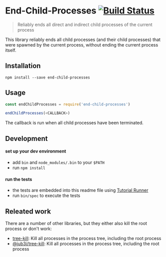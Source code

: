 # End-Child-Processes [![Build Status](https://travis-ci.org/kevgo/end-child-processes.svg?branch=master)](https://travis-ci.org/kevgo/end-child-processes)
> Reliably ends all direct and indirect child processes of the current process


This library reliably ends all child processes (and their child processes)
that were spawned by the current process,
without ending the current process itself.


## Installation

```
npm install --save end-child-processes
```


## Usage

<a textrun="startChildProcesses">
</a>

<a textrun="runJavascript">

```js
const endChildProcesses = require('end-child-processes')

endChildProcesses(<CALLBACK>)
```
</a>

<a textrun="verifyNoChildProcessesRunning">
The callback is run when all child processes have been terminated.
</a>


## Development

#### set up your dev environment
- add `bin` and `node_modules/.bin` to your `$PATH`
- run `npm install`


#### run the tests

- the tests are embedded into this readme file using [Tutorial Runner](https://github.com/Originate/tutorial-runner)
- run `bin/spec` to execute the tests


## Releated work

There are a number of other libraries,
but they either also kill the root process
or don't work:

* [tree-kill](https://github.com/pkrumins/node-tree-kill): Kill all processes in the process tree, including the root process
* [@jub3i/tree-kill](https://github.com/jub3i/tree-kill): Kill all processes in the process tree, including the root process
